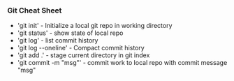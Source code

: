 ### Git Cheat Sheet

* 'git init' - Initialize a local git repo in working directory
* 'git status' - show state of local repo
* 'git log' - list commit history
* 'git log --oneline' - Compact commit history
* 'git add .' - stage current directory in git index
* 'git commit -m "msg"' - commit work to local repo with commit message "msg"
